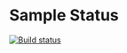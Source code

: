 # Sample Status

[![Build status](https://ci.appveyor.com/api/projects/status/e9u85r8357rf8c8d?svg=true)](https://ci.appveyor.com/project/pachimar1/aqa4)
